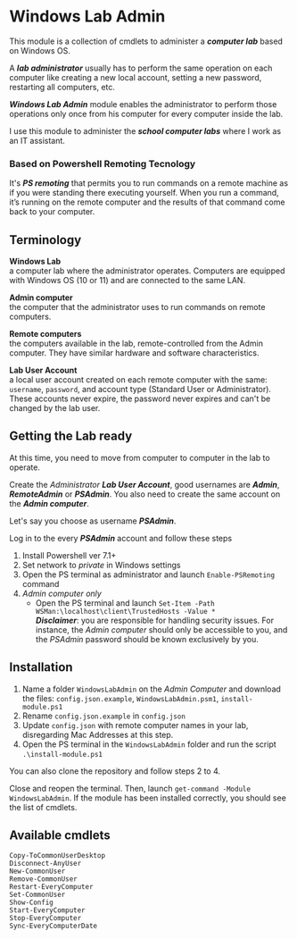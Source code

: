 # Windows Lab Admin

This module is a collection of cmdlets to administer a ***computer lab*** based on Windows OS.

A ***lab administrator*** usually has to perform the same operation on each computer like creating a new local account, setting a new password, restarting all computers, etc.

***Windows Lab Admin*** module enables the administrator to perform those operations only once from his computer for every computer inside the lab.

I use this module to administer the ***school computer labs*** where I work as an IT assistant. 


### Based on Powershell Remoting Tecnology

It's ***PS remoting*** that permits you to run commands on a remote machine as if you were standing there executing yourself. When you run a command, it’s running on the remote computer and the results of that command come back to your computer.

## Terminology

**Windows Lab**  
a computer lab where the administrator operates. Computers are equipped with Windows OS (10 or 11) and are connected to the same LAN.

**Admin computer**  
the computer that the administrator uses to run commands on remote computers.

**Remote computers**  
the computers available in the lab, remote-controlled from the Admin computer. They have similar hardware and software characteristics.

**Lab User Account**  
a local user account created on each remote computer with the same: `username`, `password`, and account type (Standard User or Administrator).  
These accounts never expire, the password never expires and can't be changed by the lab user.
  
## Getting the Lab ready
At this time, you need to move from computer to computer in the lab to operate.

Create the *Administrator* ***Lab User Account***, good usernames are ***Admin***, ***RemoteAdmin*** or ***PSAdmin***. You also need to create the same account on the ***Admin computer***.

Let's say you choose as username ***PSAdmin***.


Log in to the every ***PSAdmin*** account and follow these steps

1. Install Powershell ver 7.1+
2. Set network to *private* in Windows settings
3. Open the PS terminal as administrator and launch `Enable-PSRemoting` command 
4. *Admin computer only*
    - Open the PS terminal and launch `Set-Item -Path WSMan:\localhost\client\TrustedHosts -Value *`  
    ***Disclaimer***: you are responsible for handling security issues. For instance, the *Admin computer* should only be accessible to you, and the *PSAdmin* password should be known exclusively by you.

## Installation
1. Name a folder `WindowsLabAdmin` on the *Admin Computer* and download the files: `config.json.example`, `WindowsLabAdmin.psm1`, `install-module.ps1`
2. Rename `config.json.example` in `config.json`
3. Update `config.json` with remote computer names in your lab, disregarding Mac Addresses at this step.
4. Open the PS terminal in the `WindowsLabAdmin` folder and run the script `.\install-module.ps1`

You can also clone the repository and follow steps 2 to 4.

Close and reopen the terminal. Then, launch `get-command -Module WindowsLabAdmin`. If the module has been installed correctly, you should see the list of cmdlets.

## Available cmdlets

`Copy-ToCommonUserDesktop`  
`Disconnect-AnyUser`  
`New-CommonUser`  
`Remove-CommonUser`  
`Restart-EveryComputer`  
`Set-CommonUser`  
`Show-Config`  
`Start-EveryComputer`  
`Stop-EveryComputer`  
`Sync-EveryComputerDate`  
